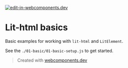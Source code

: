 [![edit-in-webcomponents.dev](https://webcomponents.dev/assets/ext/edit_in_wcd.svg)](https://webcomponents.dev/edit/3bwdhCzV3Plhq5R4RXlH)
# Lit-html basics
Basic examples for working with `lit-html` and `LitElement`. 

See the `./01-basic/01-basic-setup.js` to get started.
> Created with [webcomponents.dev](https://webcomponents.dev)
